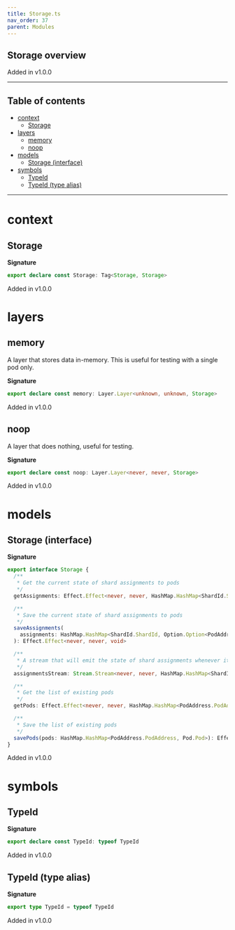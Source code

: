 ```yaml
---
title: Storage.ts
nav_order: 37
parent: Modules
---
```


## Storage overview

Added in v1.0.0

---

<h2 class="text-delta">Table of contents</h2>

- [context](#context)
  - [Storage](#storage)
- [layers](#layers)
  - [memory](#memory)
  - [noop](#noop)
- [models](#models)
  - [Storage (interface)](#storage-interface)
- [symbols](#symbols)
  - [TypeId](#typeid)
  - [TypeId (type alias)](#typeid-type-alias)

---

# context

## Storage

**Signature**

```ts
export declare const Storage: Tag<Storage, Storage>
```

Added in v1.0.0

# layers

## memory

A layer that stores data in-memory.
This is useful for testing with a single pod only.

**Signature**

```ts
export declare const memory: Layer.Layer<unknown, unknown, Storage>
```

Added in v1.0.0

## noop

A layer that does nothing, useful for testing.

**Signature**

```ts
export declare const noop: Layer.Layer<never, never, Storage>
```

Added in v1.0.0

# models

## Storage (interface)

**Signature**

```ts
export interface Storage {
  /**
   * Get the current state of shard assignments to pods
   */
  getAssignments: Effect.Effect<never, never, HashMap.HashMap<ShardId.ShardId, Option.Option<PodAddress.PodAddress>>>

  /**
   * Save the current state of shard assignments to pods
   */
  saveAssignments(
    assignments: HashMap.HashMap<ShardId.ShardId, Option.Option<PodAddress.PodAddress>>
  ): Effect.Effect<never, never, void>

  /**
   * A stream that will emit the state of shard assignments whenever it changes
   */
  assignmentsStream: Stream.Stream<never, never, HashMap.HashMap<ShardId.ShardId, Option.Option<PodAddress.PodAddress>>>

  /**
   * Get the list of existing pods
   */
  getPods: Effect.Effect<never, never, HashMap.HashMap<PodAddress.PodAddress, Pod.Pod>>

  /**
   * Save the list of existing pods
   */
  savePods(pods: HashMap.HashMap<PodAddress.PodAddress, Pod.Pod>): Effect.Effect<never, never, void>
}
```

Added in v1.0.0

# symbols

## TypeId

**Signature**

```ts
export declare const TypeId: typeof TypeId
```

Added in v1.0.0

## TypeId (type alias)

**Signature**

```ts
export type TypeId = typeof TypeId
```

Added in v1.0.0
